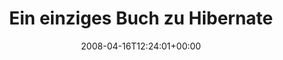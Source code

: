 ---
retweeted: false
source: <a href="http://twitter.com" rel="nofollow">Twitter Web Client</a>
entities:
  hashtags: []
  symbols: []
  user_mentions: []
  urls: []
display_text_range:
- '0'
- '115'
favorite_count: '0'
id_str: '790246580'
truncated: false
retweet_count: '0'
id: '790246580'
created_at: Wed Apr 16 12:24:01 +0000 2008
favorited: false
full_text: "\uFEFFEin einziges Buch zu Hibernate in der Bibliothek - und das ist bis
  05. Mai ausgeliehen... Willkommen in Mittweida!"
lang: de
tags:
- pesos:twitter
date: '2008-04-16T12:24:01+00:00'
src: https://twitter.com/bascht/status/790246580
original_url: https://twitter.com/bascht/status/790246580
type: twitter_tweet
text: "\uFEFFEin einziges Buch zu Hibernate in der Bibliothek - und das ist bis 05.
  Mai ausgeliehen... Willkommen in Mittweida!"
title: "\uFEFFEin einziges Buch zu Hibernate"

---